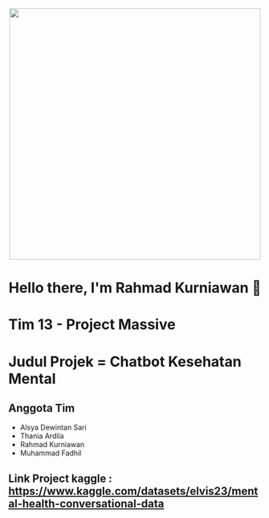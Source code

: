 <div id="header" align="center">
  <img src="https://media.giphy.com/media/LMcB8XospGZO8UQq87/giphy.gif" width="500"/>
  <h1>Hello there, I'm Rahmad Kurniawan 👋</h1>
</div>

# Tim 13 - Project Massive

# Judul Projek = Chatbot Kesehatan Mental

## Anggota Tim
- Alsya Dewintan Sari
- Thania Ardila
- Rahmad Kurniawan
- Muhammad Fadhil

## Link Project kaggle : https://www.kaggle.com/datasets/elvis23/mental-health-conversational-data

